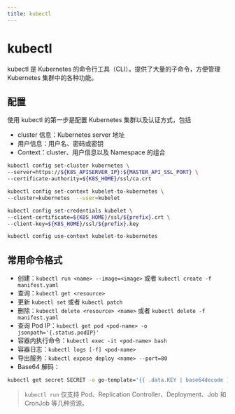 ```yaml
---
title: kubectl
---
```


# kubectl

kubectl 是 Kubernetes 的命令行工具（CLI）。提供了大量的子命令，方便管理 Kubernetes 集群中的各种功能。

## 配置
使用 kubectl 的第一步是配置 Kubernetes 集群以及认证方式，包括
- cluster 信息：Kubernetes server 地址
- 用户信息：用户名、密码或密钥
- Context：cluster、用户信息以及 Namespace 的组合

```sh
kubectl config set-cluster kubernetes \
--server=https://${K8S_APISERVER_IP}:${MASTER_API_SSL_PORT} \
--certificate-authority=${K8S_HOME}/ssl/ca.crt

kubectl config set-context kubelet-to-kubernetes \
--cluster=kubernetes  --user=kubelet

kubectl config set-credentials kubelet \
--client-certificate=${K8S_HOME}/ssl/${prefix}.crt \
--client-key=${K8S_HOME}/ssl/${prefix}.key

kubectl config use-context kubelet-to-kubernetes
```

## 常用命令格式
- 创建：`kubectl run <name> --image=<image>` 或者 `kubectl create -f manifest.yaml`
- 查询：`kubectl get <resource>`
- 更新 `kubectl set` 或者 `kubectl patch`
- 删除：`kubectl delete <resource> <name>` 或者 `kubectl delete -f manifest.yaml`
- 查询 Pod IP：`kubectl get pod <pod-name> -o jsonpath='{.status.podIP}'`
- 容器内执行命令：`kubectl exec -it <pod-name> bash`
- 容器日志：`kubectl logs [-f] <pod-name>`
- 导出服务：`kubectl expose deploy <name> --port=80`
- Base64 解码：
```sh
kubectl get secret SECRET -o go-template='{{ .data.KEY | base64decode }}'
```


> `kubectl run` 仅支持 Pod、Replication Controller、Deployment、Job 和 CronJob 等几种资源。